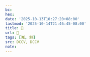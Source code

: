 ```yaml
---
bc:
hex:
date: '2025-10-13T10:27:20+08:00'
lastmod: '2025-10-14T21:46:45-08:00'
title: 􂜢
url: 􂜢
tags: [嵬, 魅]
src: DCCV, DCCV
note:
---
```


